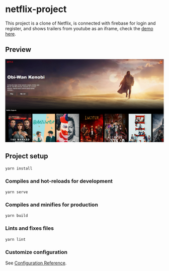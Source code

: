 # netflix-project
This project is a clone of Netflix, is connected with firebase for login and register, and shows trailers from youtube as an iframe, check the [demo here](https://netflix-clone-3a020.web.app).

## Preview 

![preview image](https://github.com/Dianlobb/netflixClone-vue/blob/main/previewApp.png)


## Project setup
```
yarn install
```

### Compiles and hot-reloads for development
```
yarn serve
```

### Compiles and minifies for production
```
yarn build
```

### Lints and fixes files
```
yarn lint
```

### Customize configuration
See [Configuration Reference](https://cli.vuejs.org/config/).
